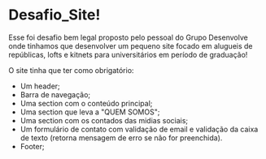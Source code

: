 # Desafio_Site!

Esse foi desafio bem legal proposto pelo pessoal do Grupo Desenvolve onde tinhamos que
desenvolver um pequeno site focado em alugueis de repúblicas, lofts e kitnets para universitários em período de
graduação!

O site tinha que ter como obrigatório: 
- Um header;
- Barra de navegação;
- Uma section com o conteúdo principal;
- Uma section que leva a "QUEM SOMOS";
- Uma section com os contados das midias sociais;
- Um formulário de contato com validação de email e validação da caixa de texto (retorna mensagem de erro se não for preenchida).
- Footer;




